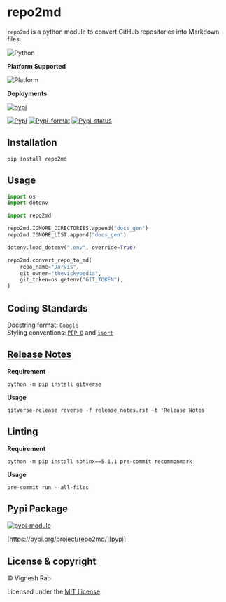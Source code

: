 # repo2md

`repo2md` is a python module to convert GitHub repositories into Markdown files.

![Python][label-pyversion]

**Platform Supported**

![Platform][label-platform]

**Deployments**

[![pypi][label-actions-pypi]][gha_pypi]

[![Pypi][label-pypi]][pypi]
[![Pypi-format][label-pypi-format]][pypi-files]
[![Pypi-status][label-pypi-status]][pypi]

## Installation

```shell
pip install repo2md
```

## Usage

```python
import os
import dotenv

import repo2md

repo2md.IGNORE_DIRECTORIES.append("docs_gen")
repo2md.IGNORE_LIST.append("docs_gen")

dotenv.load_dotenv(".env", override=True)

repo2md.convert_repo_to_md(
    repo_name="Jarvis",
    git_owner="thevickypedia",
    git_token=os.getenv("GIT_TOKEN"),
)
```

## Coding Standards
Docstring format: [`Google`][google-docs] <br>
Styling conventions: [`PEP 8`][pep8] and [`isort`][isort]

## [Release Notes][release-notes]
**Requirement**
```shell
python -m pip install gitverse
```

**Usage**
```shell
gitverse-release reverse -f release_notes.rst -t 'Release Notes'
```

## Linting

**Requirement**
```shell
python -m pip install sphinx==5.1.1 pre-commit recommonmark
```

**Usage**
```shell
pre-commit run --all-files
```

## Pypi Package
[![pypi-module][label-pypi-package]][pypi-repo]

[https://pypi.org/project/repo2md/][pypi]

## License & copyright

&copy; Vignesh Rao

Licensed under the [MIT License][license]

[//]: # (Labels)

[3.11]: https://docs.python.org/3/whatsnew/3.11.html
[license]: https://github.com/thevickypedia/repo2md/blob/main/LICENSE
[google-docs]: https://google.github.io/styleguide/pyguide.html#38-comments-and-docstrings
[pep8]: https://www.python.org/dev/peps/pep-0008/
[isort]: https://pycqa.github.io/isort/
[samples]: https://github.com/thevickypedia/repo2md/tree/main/samples

[label-actions-pypi]: https://github.com/thevickypedia/repo2md/actions/workflows/python-publish.yaml/badge.svg
[label-pypi]: https://img.shields.io/pypi/v/repo2md
[label-pypi-format]: https://img.shields.io/pypi/format/repo2md
[label-pypi-status]: https://img.shields.io/pypi/status/repo2md
[label-pypi-package]: https://img.shields.io/badge/Pypi%20Package-repo2md-blue?style=for-the-badge&logo=Python
[label-pyversion]: https://img.shields.io/badge/python-3.11%20%7C%203.12-blue
[label-platform]: https://img.shields.io/badge/Platform-Linux|macOS|Windows-1f425f.svg
[release-notes]: https://github.com/thevickypedia/repo2md/blob/main/release_notes.rst

[gha_pypi]: https://github.com/thevickypedia/repo2md/actions/workflows/python-publish.yml

[pypi]: https://pypi.org/project/repo2md
[pypi-files]: https://pypi.org/project/repo2md/#files
[pypi-repo]: https://packaging.python.org/tutorials/packaging-projects/
